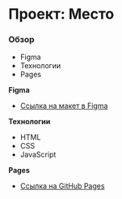 # Проект: Место

### Обзор

* Figma
* Технологии
* Pages

**Figma**

* [Ссылка на макет в Figma](https://www.figma.com/file/2cn9N9jSkmxD84oJik7xL7/JavaScript.-Sprint-4?node-id=0%3A1)

**Технологии**

* HTML
* CSS
* JavaScript

**Pages**

* [Ссылка на GitHub Pages](https://danya-kim99.github.io/mesto/)
